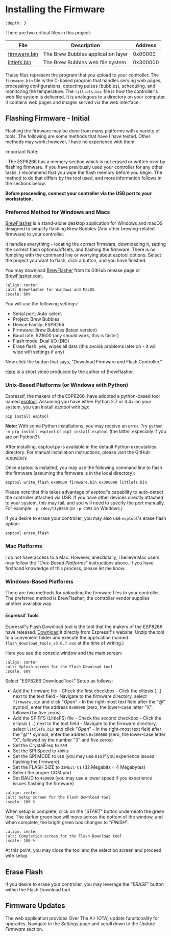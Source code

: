 # Installing the Firmware

```{contents}
:depth: 3
```

There are two critical files in this project:

| File           | Description                        | Address  |
| -------------- | ---------------------------------- | -------- |
| [firmware.bin] | The Brew Bubbles application layer | 0x00000  |
| [littlefs.bin] | The Brew Bubbles web file system   | 0x300000 |

These files represent the program that you upload to your controller.  The `firmware.bin` file is the C-based program that handles serving web pages, processing configurations, detecting pulses (bubbles), scheduling, and monitoring the temperature.  The `littlefs.bin` file is how the controller's web file system is delivered.  It is analogous to a directory on your computer.  It contains web pages and images served via the web interface.

## Flashing Firmware - Initial

Flashing the firmware may be done from many platforms with a variety of tools.  The following are some methods that have I have tested. Other methods may work; however, I have no experience with them.

Important Note:

: The ESP8266 has a memory section which is not erased or written over by flashing firmware. If you have previously used your controller for any other tasks, I recommend that you wipe the flash memory before you begin. The method to do that differs by the tool used, and more information follows in the sections below.

**Before proceeding, connect your controller via the USB port to your workstation.**

### Preferred Method for Windows and Macs

[BrewFlasher] is a stand-alone desktop application for Windows and macOS designed to simplify flashing Brew Bubbles (And other brewing-related firmware) to your controller.

It handles everything - locating the correct firmware, downloading it, setting the correct flash options/offsets, and flashing the firmware. There is no fumbling with the command line or worrying about esptool options. Select the project you want to flash, click a button, and you have finished.

You may download [BrewFlasher] from its GitHub release page or [BrewFlasher.com].

```{image} bf_gui.png
:align: center
:alt: BrewFlasher for Windows and MacOS
:scale: 60%
```

You will use the following settings:

- Serial port: Auto-select
- Project: Brew Bubbles
- Device Family: ESP8266
- Firmware: Brew Bubbles (latest version)
- Baud rate: 921600 (any should work, this is faster)
- Flash mode: Dual I/O (DIO)
- Erase flash: yes, wipes all data (this avoids problems later on - it will wipe wifi settings if any)

Now click the button that says, "Download Firmware and Flash Controller."

[Here] is a short video produced by the author of BrewFlasher.

### Unix-Based Platforms (or Windows with Python)

Espressif, the makers of the ESP8266, have adopted a python-based tool named [esptool].  Assuming you have either Python 2.7 or 3.4+ on your system, you can install *esptool* with *pip*:

```
pip install esptool
```

**Note:** With some Python installations, you may receive an error.  Try `python -m pip install esptool` or `pip2 install esptool` (the latter, especially if you are on Python3).

After installing, esptool.py is available in the default Python executables directory.  For manual installation instructions, please visit the GitHub [repository].

Once *esptool* is installed, you may use the following command line to flash the firmware (assuming the firmware is in the local directory):

```
esptool write_flash 0x00000 firmware.bin 0x300000 littlefs.bin
```

Please note that this takes advantage of *esptool*'s capability to auto-detect the controller attached via USB.  If you have other devices directly attached to your system, this may fail, and you will need to specify the port manually. For example: `-p /dev/ttyUSB0` (or `-p COM3` on Windows.)

If you desire to erase your controller, you may also use `esptool`'s erase flash option:

```
esptool erase_flash
```

### Mac Platforms

I do not have access to a Mac. However, anecdotally, I believe Mac users may follow the "*Unix-Based Platforms*" instructions above.  If you have firsthand knowledge of this process, please let me know.

### Windows-Based Platforms

There are two methods for uploading the firmware files to your controller.  The preferred method is BrewFlasher; the controller vendor supplies another available way:

#### Espressif Tools

Espressif's Flash Download tool is the tool that the makers of the ESP8266 have released.  [Download] it directly from Espressif's website.  Unzip the tool to a convenient folder and execute the application (named `flash_download_tools_v3.6.7.exe` at the time of writing.)

Here you see the console window and the main screen:

```{image} Splash.PNG
:align: center
:alt: Splash screen for the Flash Download tool
:scale: 60%
```

Select "ESP8266 DownloadTool."  Setup as follows:

- Add the firmware file
  \- Check the first checkbox
  \- Click the ellipsis (...) next to the text field
  \- Navigate to the firmware directory, select `firmware.bin` and click "*Open*"
  \- In the right-most text field after the "*@*" symbol, enter the address `0x00000` (zero, the lower-case letter "X", followed by five zeros)
- Add the SPIFFS (LittleFS) file
  \- Check the second checkbox
  \- Click the ellipsis (...) next to the text field
  \- Navigate to the firmware directory, select `littlefs.bin` and click "*Open*"
  \- In the right-most text field after the "*@*"\* symbol, enter the address `0x300000` (zero, the lower-case letter "X", followed by the number "3" and five zeros)
- Set the CrystalFreq to `26M`
- Set the SPI Speed to `40MHz`
- Set the SPI MODE to `QIO` (you may use `DIO` if you experience issues flashing the firmware)
- Set the FLASH SIZE to `32Mbit-C1` (32 Megabits = 4 Megabytes)
- Select the proper COM port
- Set BAUD to `460800` (you may use a lower speed if you experience issues flashing the firmware)

```{image} Setup.PNG
:align: center
:alt: Setup screen for the Flash Download tool
:scale: 100 %
```

When setup is complete, click on the "*START*" button underneath the green box.  The darker green box will move across the bottom of the window, and when complete, the bright green box changes to "*FINISH*".

```{image} Finish.PNG
:align: center
:alt: Completion screen for the Flash Download tool
:scale: 100 %
```

At this point, you may close the tool and the selection screen and proceed with setup.

## Erase Flash

If you desire to erase your controller, you may leverage the "*ERASE*" button within the Flash Download tool.

## Firmware Updates

The web application provides Over The Air (OTA) update functionality for upgrades.  Navigate to the *Settings* page and scroll down to the *Update Firmware* section.

[brewflasher]: https://github.com/thorrak/brewflasher
[brewflasher.com]: https://www.brewflasher.com/
[download]: https://www.espressif.com/en/support/download/other-tools
[esptool]: https://github.com/espressif/esptool
[firmware.bin]: https://github.com/lbussy/brew-bubbles/raw/master/firmware/firmware.bin
[here]: https://youtu.be/7KZiRoxn-z8
[littlefs.bin]: https://github.com/lbussy/brew-bubbles/raw/master/firmware/littlefs.bin
[repository]: https://github.com/espressif/esptool
